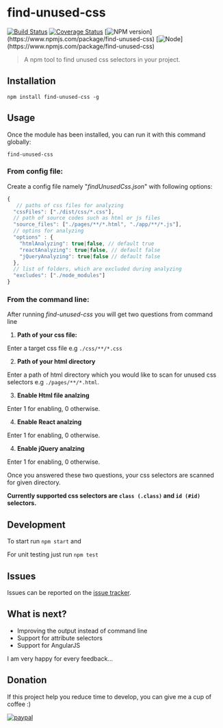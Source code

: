 # find-unused-css
[![Build Status](https://travis-ci.org/selo796/find-unused-css.svg?branch=master)](https://travis-ci.org/selo796/find-unused-css) [![Coverage Status](https://coveralls.io/repos/github/selo796/find-unused-css/badge.svg?branch=master)](https://coveralls.io/github/selo796/find-unused-css?branch=master)
[![NPM version](https://img.shields.io/npm/v/find-unused-css.svg?)](https://www.npmjs.com/package/find-unused-css)
[![Node](https://img.shields.io/node/v/find-unused-css.svg?)](https://www.npmjs.com/package/find-unused-css)

>A npm tool to find unused css selectors in your project.


## Installation

```shell
npm install find-unused-css -g
```

## Usage

Once the module has been installed, you can run it with this command globally:

```shell
find-unused-css
```

### From config file:
Create a config file namely "*findUnusedCss.json*" with following options:

```js
{
   // paths of css files for analyzing
  "cssFiles": ["./dist/css/*.css"],
  // path of source codes such as html or js files
  "source_files": ["./pages/**/*.html", "./app/**/*.js"],
  // optins for analyzing
  "options" : {
    "htmlAnalyzing": true|false, // default true
    "reactAnalyzing": true|false, // default false
    "jQueryAnalyzing": true|false // default false
  },
  // list of folders, which are excluded during analyzing
  "excludes": ["./node_modules"]
}
```

### From the command line:

After running *find-unused-css* you will get two questions from command line

  1. **Path of your css file:**

  Enter a target css file e.g `./css/**/*.css`

  2. **Path of your html directory**

  Enter a path of html directory which you would like to scan for unused css selectors e.g `./pages/**/*.html`.

  3. **Enable Html file analzing**

  Enter 1 for enabling, 0 otherwise.

  4. **Enable React analzing**

  Enter 1 for enabling, 0 otherwise.

  4. **Enable jQuery analzing**

  Enter 1 for enabling, 0 otherwise.

Once you answered these two questions, your css selectors are scanned for given directory.

**Currently supported css selectors are `class (.class)` and `id (#id)` selectors.**

## Development

To start run `npm start`  and

For unit testing just run `npm test`

## Issues
Issues can be reported on the [issue tracker](https://github.com/selo796/find-unused-css/issues).


## What is next?

 - Improving the output instead of command line
 - Support for attribute selectors
 - Support for AngularJS

I am very happy for every feedback...


## Donation

If this project help you reduce time to develop, you can give me a cup of coffee :)

[![paypal](https://www.paypalobjects.com/en_US/i/btn/btn_donateCC_LG.gif)](https://www.paypal.com/cgi-bin/webscr?cmd=_s-xclick&hosted_button_id=NEJ8E3YHY5AXG)